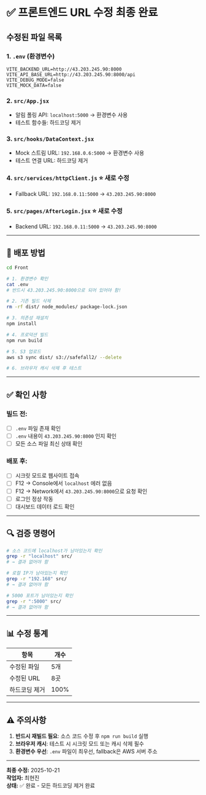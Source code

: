 # ✅ 프론트엔드 URL 수정 최종 완료

## 수정된 파일 목록

### 1. `.env` (환경변수)
```env
VITE_BACKEND_URL=http://43.203.245.90:8000
VITE_API_BASE_URL=http://43.203.245.90:8000/api
VITE_DEBUG_MODE=false
VITE_MOCK_DATA=false
```

### 2. `src/App.jsx`
- 알림 폴링 API: `localhost:5000` → 환경변수 사용
- 테스트 함수들: 하드코딩 제거

### 3. `src/hooks/DataContext.jsx`
- Mock 스트림 URL: `192.168.0.6:5000` → 환경변수 사용
- 테스트 연결 URL: 하드코딩 제거

### 4. `src/services/httpClient.js` ⭐ 새로 수정
- Fallback URL: `192.168.0.11:5000` → `43.203.245.90:8000`

### 5. `src/pages/AfterLogin.jsx` ⭐ 새로 수정
- Backend URL: `192.168.0.11:5000` → `43.203.245.90:8000`

---

## 🚀 배포 방법

```bash
cd Front

# 1. 환경변수 확인
cat .env
# 반드시 43.203.245.90:8000으로 되어 있어야 함!

# 2. 기존 빌드 삭제
rm -rf dist/ node_modules/ package-lock.json

# 3. 의존성 재설치
npm install

# 4. 프로덕션 빌드
npm run build

# 5. S3 업로드
aws s3 sync dist/ s3://safefall2/ --delete

# 6. 브라우저 캐시 삭제 후 테스트
```

---

## ✅ 확인 사항

### 빌드 전:
- [ ] `.env` 파일 존재 확인
- [ ] `.env` 내용이 `43.203.245.90:8000` 인지 확인
- [ ] 모든 소스 파일 최신 상태 확인

### 배포 후:
- [ ] 시크릿 모드로 웹사이트 접속
- [ ] F12 → Console에서 `localhost` 에러 없음
- [ ] F12 → Network에서 `43.203.245.90:8000`으로 요청 확인
- [ ] 로그인 정상 작동
- [ ] 대시보드 데이터 로드 확인

---

## 🔍 검증 명령어

```bash
# 소스 코드에 localhost가 남아있는지 확인
grep -r "localhost" src/
# → 결과 없어야 함

# 로컬 IP가 남아있는지 확인
grep -r "192.168" src/
# → 결과 없어야 함

# 5000 포트가 남아있는지 확인
grep -r ":5000" src/
# → 결과 없어야 함
```

---

## 📊 수정 통계

| 항목 | 개수 |
|------|------|
| 수정된 파일 | 5개 |
| 수정된 URL | 8곳 |
| 하드코딩 제거 | 100% |

---

## ⚠️ 주의사항

1. **반드시 재빌드 필요**: 소스 코드 수정 후 `npm run build` 실행
2. **브라우저 캐시**: 테스트 시 시크릿 모드 또는 캐시 삭제 필수
3. **환경변수 우선**: `.env` 파일이 최우선, fallback은 AWS 서버 주소

---

**최종 수정:** 2025-10-21  
**작업자:** 최현진  
**상태:** ✅ 완료 - 모든 하드코딩 제거 완료
